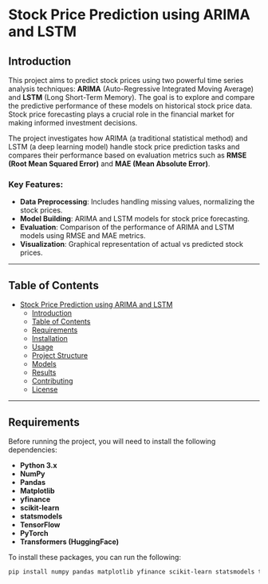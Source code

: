 # Stock Price Prediction using ARIMA and LSTM

## Introduction

This project aims to predict stock prices using two powerful time series analysis techniques: **ARIMA** (Auto-Regressive Integrated Moving Average) and **LSTM** (Long Short-Term Memory). The goal is to explore and compare the predictive performance of these models on historical stock price data. Stock price forecasting plays a crucial role in the financial market for making informed investment decisions.

The project investigates how ARIMA (a traditional statistical method) and LSTM (a deep learning model) handle stock price prediction tasks and compares their performance based on evaluation metrics such as **RMSE (Root Mean Squared Error)** and **MAE (Mean Absolute Error)**.

### Key Features:
- **Data Preprocessing**: Includes handling missing values, normalizing the stock prices.
- **Model Building**: ARIMA and LSTM models for stock price forecasting.
- **Evaluation**: Comparison of the performance of ARIMA and LSTM models using RMSE and MAE metrics.
- **Visualization**: Graphical representation of actual vs predicted stock prices.

---

## Table of Contents
- [Stock Price Prediction using ARIMA and LSTM](#stock-price-prediction-using-arima-and-lstm)
  - [Introduction](#introduction)
  - [Table of Contents](#table-of-contents)
  - [Requirements](#requirements)
  - [Installation](#installation)
  - [Usage](#usage)
  - [Project Structure](#project-structure)
  - [Models](#models)
  - [Results](#results)
  - [Contributing](#contributing)
  - [License](#license)

---

## Requirements

Before running the project, you will need to install the following dependencies:

- **Python 3.x**
- **NumPy**
- **Pandas**
- **Matplotlib**
- **yfinance**
- **scikit-learn**
- **statsmodels**
- **TensorFlow**
- **PyTorch**
- **Transformers (HuggingFace)**

To install these packages, you can run the following:

```bash
pip install numpy pandas matplotlib yfinance scikit-learn statsmodels tensorflow torch transformers
